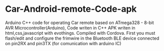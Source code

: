 # Car-Android-remote-Code-apk
Arduino C++ code for operating Car remote based on ATmega328 - 8-bit AVR Microcontroller(Arduino), Code writen in C++
APK writen in html,css,javascript with evothings. Compiled with Cordova.
First you must flash/edit and configure the frimwire in the Bluetooth BLE device connected on pin2RX and pin3TX (for comunication with arduino IC)
